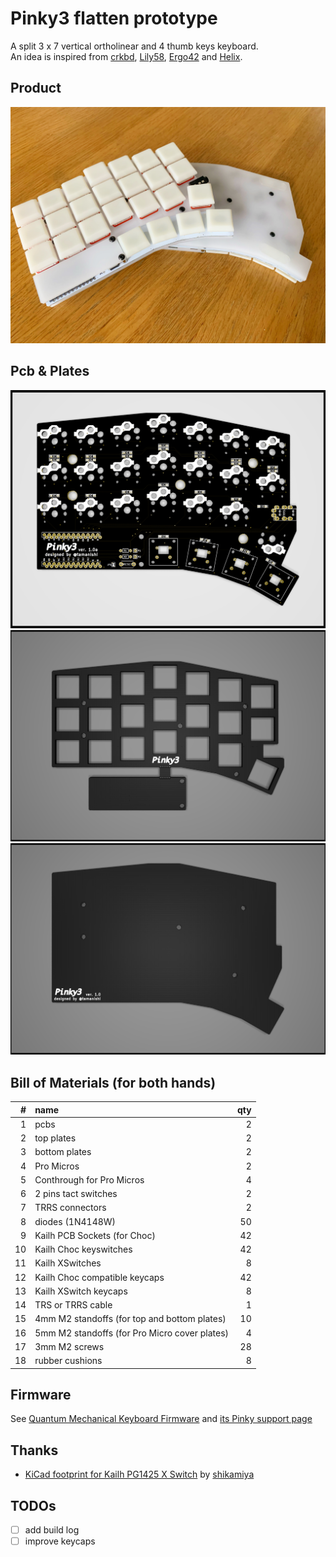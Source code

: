 # Pinky3 flatten prototype

A split 3 x 7 vertical ortholinear and 4 thumb keys keyboard.  
An idea is inspired from [crkbd](https://github.com/foostan/crkbd), [Lily58](https://github.com/kata0510/Lily58), [Ergo42](https://github.com/Biacco42/Ergo42) and [Helix](https://github.com/MakotoKurauchi/helix).  

## Product

![product](product.jpg)

## Pcb & Plates

![pcb](pcb/Pinky3-pcb.png)
![top plate](top-plate&cover-plate/Pinky3-top-plate.png)
![bottom plate](bottom-plate/Pinky3-bottom-plate.png)
<!-- ![plates](plates/Pinky3-plates.png) -->

## Bill of Materials (for both hands)

| # | name | qty |
| ---: | :--- | ---: |
| 1 | pcbs | 2 |
| 2 | top plates | 2 |
| 3 | bottom plates | 2 |
| 4 | Pro Micros | 2 |
| 5 | Conthrough for Pro Micros | 4 |
| 6 | 2 pins tact switches | 2 |
| 7 | TRRS connectors | 2 |
| 8 | diodes (1N4148W) | 50 |
| 9 | Kailh PCB Sockets (for Choc) | 42 |
| 10 | Kailh Choc keyswitches | 42 |
| 11 | Kailh XSwitches | 8 |
| 12 | Kailh Choc compatible keycaps | 42 |
| 13 | Kailh XSwitch keycaps | 8 |
| 14 | TRS or TRRS cable | 1 |
| 15 | 4mm M2 standoffs (for top and bottom plates) | 10 |
| 16 | 5mm M2 standoffs (for Pro Micro cover plates) | 4 |
| 17 | 3mm M2 screws | 28 |
| 18 | rubber cushions | 8 |

## Firmware

See [Quantum Mechanical Keyboard Firmware](https://qmk.fm) and [its Pinky support page](https://github.com/qmk/qmk_firmware/blob/master/keyboards/pinky/readme.md)

## Thanks

- [KiCad footprint for Kailh PG1425 X Switch](https://github.com/shikamiya/kicad-footprint-kailh-pg1425-x-switch) by [shikamiya](https://github.com/shikamiya)

## TODOs

- [ ] add build log
- [ ] improve keycaps
